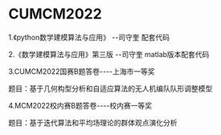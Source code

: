 # CUMCM2022
1.《python数学建模算法与应用》 --司守奎  配套代码


2.《数学建模算法与应用》第三版 --司守奎  matlab版本配套代码

3.CUMCM2022国赛B题答卷----上海市一等奖

题目：基于几何构型分析和自适应算法的无人机编队队形调整模型

4.MCM2022校内赛B题答卷----校内赛一等奖

题目：基于迭代算法和平均场理论的群体观点演化分析
